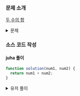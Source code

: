### 문제 소개

[두 수의 합](https://school.programmers.co.kr/learn/courses/30/lessons/120802)

<details>
<summary>문제</summary>
<div markdown="1">

정수 num1과 num2가 주어질 때,
num1과 num2의 합을 return하도록 soltuion 함수를 완성해주세요.

</div>
</details>

### 소스 코드 작성

#### juha 풀이

```js
function solution(num1, num2) {
  return num1 + num2;
}
```

<details>
<summary>유저 풀이</summary>
<div markdown="2">

```js
const solution = (num1, num2) => num1 + num2;
```

</div>
</details>
